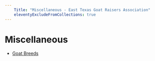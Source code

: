 ```yaml
---
    Title: "Miscellaneous - East Texas Goat Raisers Association"
    eleventyExcludeFromCollections: true
---
```


# Miscellaneous

- [Goat Breeds](https://en.wikipedia.org/wiki/List_of_goat_breeds)